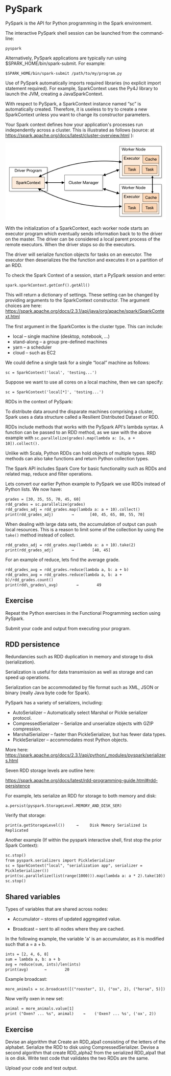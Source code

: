 # PySpark

PySpark is the API for Python programming in the Spark environment. 

The interactive PySpark shell session can be launched from the
command-line:
```
pyspark 
```
Alternatively, PySpark applications are typically run using $SPARK_HOME/bin/spark-submit. For example:
```
$SPARK_HOME/bin/spark-submit /path/to/my/program.py
```
Use of PySpark automatically imports required libraries (no explicit
import statement required). For example, SparkContext uses the Py4J
library to launch the JVM, creating a JavaSparkContext. 

With respect to PySpark, a SparkContext instance named “sc” is
automatically created. Therefore, it is useless to try to create a new
SparkContext unless you want to change its constructor parameters.

Your Spark context defines how your application's processes run
independently across a cluster. This is illustrated as follows (source:
at <https://spark.apache.org/docs/latest/cluster-overview.html> ):

![](.//Pictures/10000201000002540000011E9FE8DB03C6E1D23B.png)

With the initialization of a SparkContext, each worker node starts an
executor program which eventually sends information back to to the
driver on the master. The driver can be considered a local parent
process of the remote executors. When the driver stops so do the
executors.

The driver will serialize function objects for tasks on an executor. The
executor then deserializes the the function and executes it on a
partition of an RDD.

To check the Spark Context of a session, start a PySpark session and
enter:

```
spark.sparkContext.getConf().getAll()
```
This will return a dictionary of settings. These setting can be
changed by providing arguments to the SparkContext constructor. The
argument choices are here:
<https://spark.apache.org/docs/2.3.1/api/java/org/apache/spark/SparkContext.html>

The first argument in the SparkContex is the cluster type. This can
include:

  - local – single machine (desktop, notebook, ...)
  - stand-along – a group pre-defined machines
  - yarn – a scheduler
  - cloud – such as EC2

We could define a single task for a single “local” machine as follows: 
```
sc = SparkContext('local', 'testing...') 
```
Suppose we want to use all cores on a local machine, then we can
specify:
```
sc = SparkContext('local[*]', 'testing...') 
```
RDDs in the context of PySpark:

To distribute data around the disparate machines comprising a cluster,
Spark uses a data structure called a Resilient Distributed Dataset or
RDD. 

RDDs include methods that works with the PySpark API's lambda syntax. A
function can be passed to an RDD method, as we saw with the above
example with `sc.parallelize(grades).map(lambda a: [a, a + 10]).collect().`

Unlike with Scala, Python RDDs can hold objects of multiple types. RRD
methods can also take functions and return Python collection types. 

The Spark API includes Spark Core for basic functionality such as RDDs
and related map, reduce and filter operations. 

Lets convert our earlier Python example to PySpark we use RDDs instead
of Python lists. We now have:
```
grades = [30, 35, 55, 70, 45, 60]
rdd_grades = sc.parallelize(grades)
rdd_grades_adj = rdd_grades.map(lambda a: a + 10).collect() 
print(rdd_grades_adj)        →       [40, 45, 65, 80, 55, 70]
```
When dealing with large data sets, the accumulation of output can push
local resources. This is a reason to limit some of the collection by
using the `take()` method instead of collect. 
```
rdd_grades_adj = rdd_grades.map(lambda a: a + 10).take(2)
print(rdd_grades_adj)        →        [40, 45]
```
For an example of reduce, lets find the average grade.
```
rdd_grades_avg = rdd_grades.reduce(lambda a, b: a + b)
rdd_grades_avg = rdd_grades.reduce(lambda a, b: a + b)/rdd_grades.count()
print(rdd\_grades\_avg)        →        49
```

## Exercise

Repeat the Python exercises in the Functional Programming section using
PySpark.

Submit your code and output from executing your program.

## RDD persistence

Redundancies such as RDD duplication in memory and storage to disk
(serialization).

Serialization is useful for data transmission as well as storage and can
speed up operations. 

Serialization can be accommodated by file format such as XML, JSON or
binary (really Java byte code for Spark).

PySpark has a variety of serializers, including:

- AutoSerializer – Automatically select Marshal or Pickle serializer
protocol.
- CompressedSerializer – Serialize and unserialize objects with GZIP
compression.
- MarshalSerializer – faster than PickleSerializer, but has fewer data
types.
- PickleSerializer – accommodates most Python objects.

More here:
<https://spark.apache.org/docs/2.3.1/api/python/_modules/pyspark/serializers.html>

Seven RDD storage levels are outline
here:

<https://spark.apache.org/docs/latest/rdd-programming-guide.html#rdd-persistence>

For example, lets serialize an RDD for storage to both memory and disk:
```
a.persist(pyspark.StorageLevel.MEMORY_AND_DISK_SER)
```
Verify that storage:
```
print(a.getStorageLevel())     →     Disk Memory Serialized 1x Replicated
```
Another example (If within the pyspark interactive shell, first stop the
prior Spark Context):
```
sc.stop()
from pyspark.serializers import PickleSerializer
sc = SparkContext("local", "serialization app", serializer = PickleSerializer())
print(sc.parallelize(list(range(1000))).map(lambda a: a * 2).take(10))
sc.stop()
```
## Shared variables

Types of variables that are shared across nodes:

- Accumulator – stores of updated aggregated value.

- Broadcast – sent to all nodes where they are cached.

In the following example, the variable 'a' is an accumulator, as it is
modified such that a = a + b.
```
ints = [2, 4, 6, 8]
sum = lambda a, b: a + b
avg = reduce(sum, ints)/len(ints)
print(avg)       →        20
```
Example broadcast:
```
more_animals = sc.broadcast([("rooster", 1), ("ox", 2), ("horse", 5)])
```
Now verify oxen in new set:
```
animal = more_animals.value[1] 
print ("Oxen? ... %s", animal)    →    ('Oxen? ... %s', ('ox', 2))
```
## Exercise

Devise an algorithm that Create an RDD\_alpa1 consisting of the letters
of the alphabet. Serialize the RDD to disk using CompressedSerializer.
Devise a second algorithm that create RDD\_alpha2 from the serialized
RDD\_alpa1 that is on disk. Write test code that validates the two RDDs
are the same.

Upload your code and test output.
